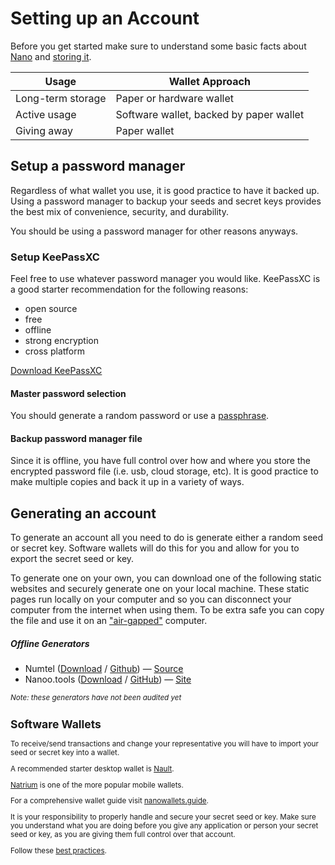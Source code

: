 # Setting up an Account

Before you get started make sure to understand some basic facts about [Nano](/getting-started-users/basics) and [storing it](/getting-started-users/storing/basics).

| Usage             | Wallet Approach                         |
| ----------------- | --------------------------------------- |
| Long-term storage | Paper or hardware wallet                |
| Active usage      | Software wallet, backed by paper wallet |
| Giving away       | Paper wallet                            |

## Setup a password manager

Regardless of what wallet you use, it is good practice to have it backed up. Using a password manager to backup your seeds and secret keys provides the best mix of convenience, security, and durability.

You should be using a password manager for other reasons anyways.

### Setup KeePassXC

Feel free to use whatever password manager you would like. KeePassXC is a good starter recommendation for the following reasons:

- open source
- free
- offline
- strong encryption
- cross platform

<a href="https://keepassxc.org/" target="_blank">Download KeePassXC</a>

#### Master password selection

You should generate a random password or use a <a href="https://www.useapassphrase.com/" target="_blank">passphrase</a>.

#### Backup password manager file

Since it is offline, you have full control over how and where you store the encrypted password file (i.e. usb, cloud storage, etc). It is good practice to make multiple copies and back it up in a variety of ways.

## Generating an account

To generate an account all you need to do is generate either a random seed or secret key. Software wallets will do this for you and allow for you to export the secret seed or key.

To generate one on your own, you can download one of the following static websites and securely generate one on your local machine. These static pages run locally on your computer and so you can disconnect your computer from the internet when using them. To be extra safe you can copy the file and use it on an <a href="https://en.wikipedia.org/wiki/Air_gap_(networking)" target="_blank">"air-gapped"</a> computer.

##### Offline Generators

- Numtel (<a href="/resources/numtel-account-generator.html" download>Download</a> / <a href="https://raw.githubusercontent.com/mistakia/nano-community/main/resources/numtel-account-generator.html" target="_blank">Github</a>) — <a href="https://github.com/numtel/rai-paper-wallet/" target="_blank">Source</a>
- Nanoo.tools (<a href="/resources/nanoo-tools-account-generator.html" download>Download</a> / <a href="https://raw.githubusercontent.com/mistakia/nano-community/main/resources/nanoo-tools-account-generator.html" target="_blank">GitHub</a>) — <a href="https://nanoo.tools/light-paperwallets" target="_blank">Site</a>

<small>_Note: these generators have not been audited yet_</a>

## Software Wallets

To receive/send transactions and change your representative you will have to import your seed or secret key into a wallet.

A recommended starter desktop wallet is <a href="https://github.com/Nault/Nault" target="_blank">Nault<a/>.

<a href="https://natrium.io/" target="_blank">Natrium</a> is one of the more popular mobile wallets.

For a comprehensive wallet guide visit <a href="https://nanowallets.guide/" target="_blank">nanowallets.guide</a>.

It is your responsibility to properly handle and secure your secret seed or key. Make sure you understand what you are doing before you give any application or person your secret seed or key, as you are giving them full control over that account.

Follow these [best practices](/getting-started-users/best-practices).
